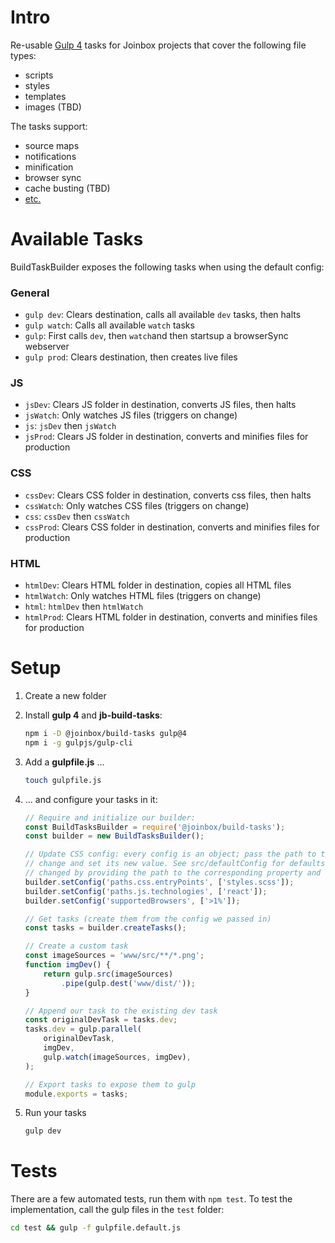 # Intro

Re-usable [Gulp 4](https://github.com/gulpjs/gulp/tree/4.0) tasks for Joinbox projects that cover the following file types:
- scripts 
- styles
- templates
- images (TBD)

The tasks support:
- source maps
- notifications
- minification
- browser sync
- cache busting (TBD)
- [etc.](https://docs.google.com/document/d/17fVNqmN2PVGjidU9FeCPYTgMFJ66z9ZE5jEPlf9TAUQ)



# Available Tasks

BuildTaskBuilder exposes the following tasks when using the default config:

### General
- `gulp dev`: Clears destination, calls all available `dev` tasks, then halts
- `gulp watch`: Calls all available `watch` tasks
- `gulp`: First calls `dev`, then `watch`and then startsup a browserSync webserver
- `gulp prod`: Clears destination, then creates live files

### JS
- `jsDev`: Clears JS folder in destination, converts JS files, then halts
- `jsWatch`: Only watches JS files (triggers on change)
- `js`: `jsDev` then `jsWatch`
- `jsProd`: Clears JS folder in destination, converts and minifies files for production

### CSS
- `cssDev`: Clears CSS folder in destination, converts css files, then halts
- `cssWatch`: Only watches CSS files (triggers on change)
- `css`: `cssDev` then `cssWatch`
- `cssProd`: Clears CSS folder in destination, converts and minifies files for production

### HTML
- `htmlDev`: Clears HTML folder in destination, copies all HTML files
- `htmlWatch`: Only watches HTML files (triggers on change)
- `html`: `htmlDev` then `htmlWatch`
- `htmlProd`: Clears HTML folder in destination, converts and minifies files for production




# Setup

1. Create a new folder

1. Install **gulp 4** and **jb-build-tasks**:
    ```bash
    npm i -D @joinbox/build-tasks gulp@4
    npm i -g gulpjs/gulp-cli
    ```

1. Add a **gulpfile.js** …
    ```bash
    touch gulpfile.js
    ```

1. … and configure your tasks in it:
    ```javascript
    // Require and initialize our builder:
    const BuildTasksBuilder = require('@joinbox/build-tasks');
    const builder = new BuildTasksBuilder();

    // Update CSS config: every config is an object; pass the path to the property you desire to
    // change and set its new value. See src/defaultConfig for defaults. All properties can be
    // changed by providing the path to the corresponding property and the new value.
    builder.setConfig('paths.css.entryPoints', ['styles.scss']);
    builder.setConfig('paths.js.technologies', ['react']); 
    builder.setConfig('supportedBrowsers', ['>1%']);

    // Get tasks (create them from the config we passed in)
    const tasks = builder.createTasks();

    // Create a custom task
    const imageSources = 'www/src/**/*.png';
    function imgDev() {
        return gulp.src(imageSources)
            .pipe(gulp.dest('www/dist/'));
    }

    // Append our task to the existing dev task
    const originalDevTask = tasks.dev;
    tasks.dev = gulp.parallel(
        originalDevTask, 
        imgDev, 
        gulp.watch(imageSources, imgDev),
    );

    // Export tasks to expose them to gulp
    module.exports = tasks;
    ```

1. Run your tasks
    ```bash
    gulp dev
    ```



# Tests

There are a few automated tests, run them with `npm test`. To test the implementation, call the gulp
files in the `test` folder: 

```bash
cd test && gulp -f gulpfile.default.js
```

